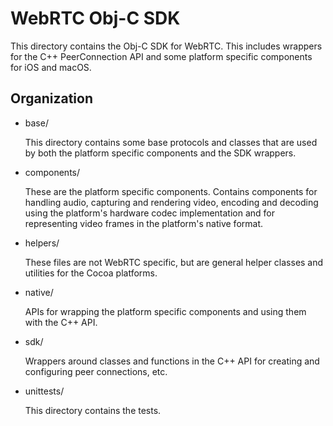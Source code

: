 # WebRTC Obj-C SDK

This directory contains the Obj-C SDK for WebRTC. This includes wrappers for the
C++ PeerConnection API and some platform specific components for iOS and macOS.

## Organization

- base/

  This directory contains some base protocols and classes that are used by both
  the platform specific components and the SDK wrappers.

- components/

  These are the platform specific components. Contains components for handling
  audio, capturing and rendering video, encoding and decoding using the
  platform's hardware codec implementation and for representing video frames
  in the platform's native format.

- helpers/

  These files are not WebRTC specific, but are general helper classes and
  utilities for the Cocoa platforms.

- native/

  APIs for wrapping the platform specific components and using them with the
  C++ API.

- sdk/

  Wrappers around classes and functions in the C++ API for creating and
  configuring peer connections, etc.

- unittests/

  This directory contains the tests.
